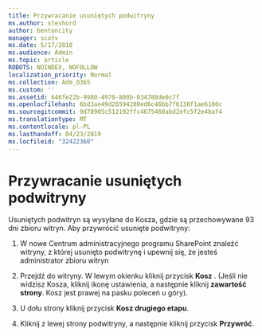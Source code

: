 ```yaml
---
title: Przywracanie usuniętych podwitryny
ms.author: stevhord
author: bentoncity
manager: scotv
ms.date: 5/17/2018
ms.audience: Admin
ms.topic: article
ROBOTS: NOINDEX, NOFOLLOW
localization_priority: Normal
ms.collection: Adm_O365
ms.custom: ''
ms.assetid: 646fe22b-9980-4970-800b-034788de0c7f
ms.openlocfilehash: 6bd3ae49d26594200ed6c46bb7f6138f1ae6100c
ms.sourcegitcommit: 9d78905c512192ffc4675468abd2efc5f2e4baf4
ms.translationtype: MT
ms.contentlocale: pl-PL
ms.lasthandoff: 04/23/2019
ms.locfileid: "32422360"
---
```

# <a name="restore-a-deleted-subsite"></a>Przywracanie usuniętych podwitryny

Usuniętych podwitryn są wysyłane do Kosza, gdzie są przechowywane 93 dni zbioru witryn. Aby przywrócić usunięte podwitryny:
  
1. W nowe Centrum administracyjnego programu SharePoint znaleźć witryny, z której usunięto podwitrynę i upewnij się, że jesteś administrator zbioru witryn 
    
2. Przejdź do witryny. W lewym okienku kliknij przycisk **Kosz** . (Jeśli nie widzisz Kosza, kliknij ikonę ustawienia, a następnie kliknij **zawartość strony**. Kosz jest prawej na pasku poleceń u góry).
    
3. U dołu strony kliknij przycisk **Kosz drugiego etapu**.
    
4. Kliknij z lewej strony podwitryny, a następnie kliknij przycisk **Przywróć**.
    

